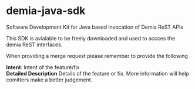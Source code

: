# demia-java-sdk
Software Development Kit for Java based invocation of Demia ReST APIs

This SDK is avialable to be freely downloaded and used to accces the demia ReST interfaces.

When providing a merge request please remember to provide the following

  **Intent**: Intent of the feature/fix <br/>
  **Detailed Description** Details of the feature or fix. More information will help comitters make a better judgement.
